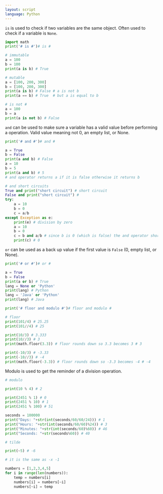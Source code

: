 ```yaml
---
layout: script
language: Python
---
```


`is` is used to check if two variables are the same object. Often used to check if a variable is `None`.

```python
import math
print('# is #')# is #

# immutable
a = 100
b = 100
print(a is b) # True

# mutable
a = [100, 200, 300]
b = [100, 200, 300]
print(a is b) # False # a is not b 
print(a == b) # True  # but a is equal to b 

# is not #
a = 100
b = a
print(a is not b) # False
```

`and` can be used to make sure a variable has a valid value before performing a operation. Valid value meaning not 0, an empty list, or None.

```python
print('# and #')# and #

a = True
b = False
print(a and b) # False
a = 10
b = 5
print(a and b) # 5
# and operator returns a if it is false otherwise it returns b

# and short circuits
True and print("short circuit") # short circuit
False and print("short circuit") #
try:
    a = 10
    b = 0
    c = a/b
except Exception as e:
    print(e) # division by zero
    a = 10
    b = 0
    c = b and a/b # since b is 0 (which is false) the and operator short circuits and returns 0 
    print(c) # 0
```

`or` can be used as a back up value if the first value is `False` (0, empty list, or None).

```python
print('# or #')# or #

a = True
b = False
print(a or b) # True
lang = None or 'Python'
print(lang) # Python
lang = 'Java' or 'Python'
print(lang) # Java

print('# floor and modulo #')# floor and modulo #

# floor
print(101/4) # 25.25
print(101//4) # 25

print(10/3) # 3.333
print(10//3) # 3
print(math.floor(3.3)) # floor rounds down so 3.3 becomes 3 # 3

print(-10/3) # -3.33
print(-10//3) # -4
print(math.floor(-3.3)) # floor rounds down so -3.3 becomes -4 # -4
```

Modulo is used to get the reminder of a division operation.

```python
# modulo

print(10 % 4) # 2

print(2451 % 1) # 0
print(2451 % 10) # 1
print(2451 % 100) # 51

seconds = 100000
print("Days: "+str(int(seconds/60/60/24))) # 1
print("Hours: "+str(int(seconds/60/60)%24)) # 3
print("Minutes: "+str(int(seconds/60)%60)) # 46
print("Seconds: "+str(seconds%60)) # 40

# tilde

print(~5) # -6

# it is the same as -x -1

numbers = [1,2,3,4,5]
for i in range(len(numbers)):
    temp = numbers[i]
    numbers[i] = numbers[~i]
    numbers[~i] = temp

```